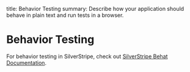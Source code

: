 title: Behavior Testing
summary: Describe how your application should behave in plain text and run tests in a browser.

# Behavior Testing

For behavior testing in SilverStripe, check out 
[SilverStripe Behat Documentation](https://github.com/silverstripe-labs/silverstripe-behat-extension/).
